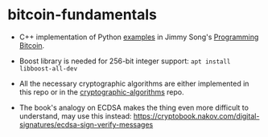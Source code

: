 # bitcoin-fundamentals

* C++ implementation of Python [examples](https://github.com/jimmysong/programmingbitcoin) in Jimmy Song's [Programming Bitcoin](https://www.oreilly.com/library/view/programming-bitcoin/9781492031482/).

* Boost library is needed for 256-bit integer support: `apt install libboost-all-dev` 

* All the necessary cryptographic algorithms are either implemented in this repo
  or in the [cryptographic-algorithms](https://github.com/alex-lt-kong/cryptographic-algorithms) repo.

* The book's analogy on ECDSA makes the thing even more difficult to understand, may use this instead: https://cryptobook.nakov.com/digital-signatures/ecdsa-sign-verify-messages
